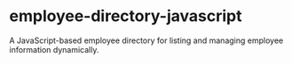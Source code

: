 # employee-directory-javascript
A JavaScript-based employee directory for listing and managing employee information dynamically.
